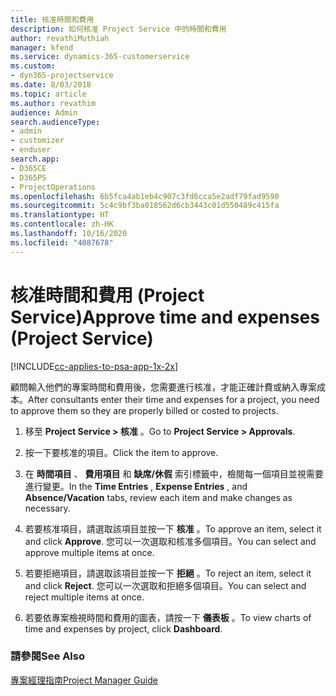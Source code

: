 ```yaml
---
title: 核准時間和費用
description: 如何核准 Project Service 中的時間和費用
author: revathiMuthiah
manager: kfend
ms.service: dynamics-365-customerservice
ms.custom:
- dyn365-projectservice
ms.date: 8/03/2018
ms.topic: article
ms.author: revathim
audience: Admin
search.audienceType:
- admin
- customizer
- enduser
search.app:
- D365CE
- D365PS
- ProjectOperations
ms.openlocfilehash: 6b5fca4ab1eb4c907c3fd6cca5e2adf79fad9590
ms.sourcegitcommit: 5c4c9bf3ba018562d6cb3443c01d550489c415fa
ms.translationtype: HT
ms.contentlocale: zh-HK
ms.lasthandoff: 10/16/2020
ms.locfileid: "4087678"
---
```

# <a name="approve-time-and-expenses-project-service"></a><span data-ttu-id="0df32-103">核准時間和費用 (Project Service)</span><span class="sxs-lookup"><span data-stu-id="0df32-103">Approve time and expenses (Project Service)</span></span>

[!INCLUDE[cc-applies-to-psa-app-1x-2x](../includes/cc-applies-to-psa-app-1x-2x.md)]

<span data-ttu-id="0df32-104">顧問輸入他們的專案時間和費用後，您需要進行核准，才能正確計費或納入專案成本。</span><span class="sxs-lookup"><span data-stu-id="0df32-104">After consultants enter their time and expenses for a project, you need to approve them so they are properly billed or costed to projects.</span></span>  
  
1.  <span data-ttu-id="0df32-105">移至 **Project Service > 核准** 。</span><span class="sxs-lookup"><span data-stu-id="0df32-105">Go to **Project Service > Approvals**.</span></span>  
  
2.  <span data-ttu-id="0df32-106">按一下要核准的項目。</span><span class="sxs-lookup"><span data-stu-id="0df32-106">Click the item to approve.</span></span>  
  
3.  <span data-ttu-id="0df32-107">在 **時間項目** 、 **費用項目** 和 **缺席/休假** 索引標籤中，檢閱每一個項目並視需要進行變更。</span><span class="sxs-lookup"><span data-stu-id="0df32-107">In the **Time Entries** , **Expense Entries** , and **Absence/Vacation** tabs, review each item and make changes as necessary.</span></span>  
  
4.  <span data-ttu-id="0df32-108">若要核准項目，請選取該項目並按一下 **核准** 。</span><span class="sxs-lookup"><span data-stu-id="0df32-108">To approve an item, select it and click **Approve**.</span></span> <span data-ttu-id="0df32-109">您可以一次選取和核准多個項目。</span><span class="sxs-lookup"><span data-stu-id="0df32-109">You can select and approve multiple items at once.</span></span>  
  
5.  <span data-ttu-id="0df32-110">若要拒絕項目，請選取該項目並按一下 **拒絕** 。</span><span class="sxs-lookup"><span data-stu-id="0df32-110">To reject an item, select it and click **Reject**.</span></span> <span data-ttu-id="0df32-111">您可以一次選取和拒絕多個項目。</span><span class="sxs-lookup"><span data-stu-id="0df32-111">You can select and reject multiple items at once.</span></span>  
  
6.  <span data-ttu-id="0df32-112">若要依專案檢視時間和費用的圖表，請按一下 **儀表板** 。</span><span class="sxs-lookup"><span data-stu-id="0df32-112">To view charts of time and expenses by project, click **Dashboard**.</span></span>  
  
### <a name="see-also"></a><span data-ttu-id="0df32-113">請參閱</span><span class="sxs-lookup"><span data-stu-id="0df32-113">See Also</span></span>  
 [<span data-ttu-id="0df32-114">專案經理指南</span><span class="sxs-lookup"><span data-stu-id="0df32-114">Project Manager Guide</span></span>](../psa/project-manager-guide.md)
